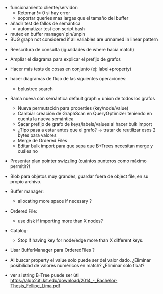 + funcionamiento cliente/servidor:
    + Retornar != 0 si hay error
    + soportar queries mas largas que el tamaño del buffer
+ añadir test de fallos de semántica
    - automatizar test con script bash
+ mutex en buffer manager/ pin/unpin
+ BUG graph not considered if all variables are unnamed in linear pattern

- Reescritura de consulta (igualdades de where hacia match)
- Ampliar el diagrama para explicar el prefijo de grafos
- Hacer más tests de cosas en conjunto (ej: label+property)
- hacer diagramas de flujo de las siguientes operaciones:
    - bplustree search

- Rama nueva con semántica default graph = union de todos los grafos
    - Nueva permutación para properties (key/node/value)
    - Cambiar creación de GraphScan en QueryOptimizer teniendo en cuenta la nueva semántica
    - Sacar prefijo de grafo de keys/labels/values al hacer bulk import
    - ¿Tipo pasa a estar antes que el grafo? -> tratar de reutilizar esos 2 bytes para valores
    - Merge de Ordered Files
    - Editar bulk import para que sepa que B+Trees necesitan merge y cuáles no



- Presentar plan pointer swizzling (cuántos punteros como máximo permitir?)
- Blob para objetos muy grandes, guardar fuera de object file, en su propio archivo.
- Buffer manager:
    - allocating more space if necesary ?
- Ordered File:
    - use disk if importing more than X nodes?
- Catalog:
    - Stop if having key for node/edge more than X different keys.
- Usar BufferManager para OrderedFiles ?
- Al buscar property el value solo puede ser del valor dado. ¿Eliminar posibilidad de valores numéricos en match? ¿Eliminar solo float?
- ver si string B-Tree puede ser útil https://algo2.iti.kit.edu/download/2014_-_Bachelor-Thesis_Fellipe_Lima.pdf
